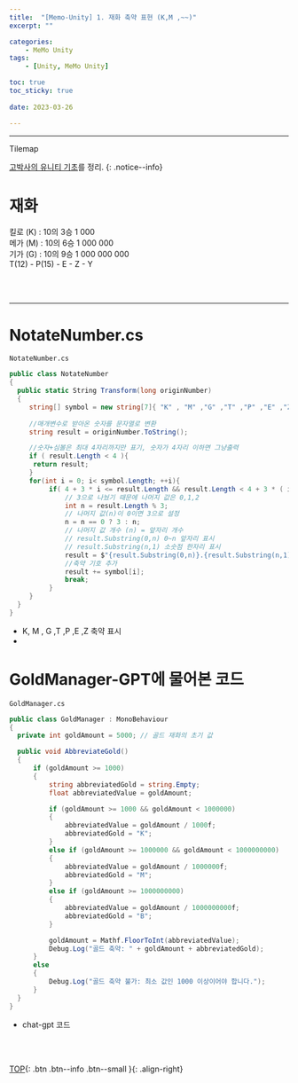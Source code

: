 ```yaml
---
title:  "[Memo-Unity] 1. 재화 축약 표현 (K,M ,~~)"
excerpt: ""

categories:
    - MeMo Unity
tags:
    - [Unity, MeMo Unity]

toc: true
toc_sticky: true
 
date: 2023-03-26

---
```

- - -
Tilemap

[고박사의 유니티 기초](https://www.inflearn.com/course/%EA%B3%A0%EB%B0%95%EC%82%AC-%EC%9C%A0%EB%8B%88%ED%8B%B0-%EA%B8%B0%EC%B4%88/dashboard)를 정리. 
{: .notice--info}


# 재화

킬로 (K) : 10의 3승 1 000  
메가 (M) : 10의 6승 1 000 000  
기가 (G) : 10의 9승 1 000 000 000  
T(12) - P(15) - E - Z - Y  

<br><br>

---
#   NotateNumber.cs

<div class="notice--primary" markdown="1"> 

`NotateNumber.cs`
  ```c# 
public class NotateNumber
{
    public static String Transform(long originNumber)
    {
       string[] symbol = new string[7]{ "K" , "M" ,"G" ,"T" ,"P" ,"E" ,"Z" ,};
       
       //매개변수로 받아온 숫자를 문자열로 변환
       string result = originNumber.ToString();

       //숫자+심볼은 최대 4자리까지만 표기, 숫자가 4자리 이하면 그냥출력
       if ( result.Length < 4 ){
        return result;
       }
       for(int i = 0; i< symbol.Length; ++i){
            if( 4 + 3 * i <= result.Length && result.Length < 4 + 3 * ( i + 1 )){
                // 3으로 나눴기 때문에 나머지 값은 0,1,2
                int n = result.Length % 3;
                // 나머지 값(n)이 0이면 3으로 설정
                n = n == 0 ? 3 : n;
                // 나머지 값 개수 (n) = 앞자리 개수
                // result.Substring(0,n) 0~n 앞자리 표시
                // result.Substring(n,1) 소숫점 한자리 표시 
                result = $"{result.Substring(0,n)}.{result.Substring(n,1)}";
                //축약 기호 추가
                result += symbol[i];
                break;
            }
       }
    }
}
  ```
-   K, M , G ,T ,P ,E ,Z 축약 표시
-   
</div>

# GoldManager-GPT에 물어본 코드
<div class="notice--primary" markdown="1"> 

`GoldManager.cs`
  ```c# 
public class GoldManager : MonoBehaviour
{
    private int goldAmount = 5000; // 골드 재화의 초기 값

    public void AbbreviateGold()
    {
        if (goldAmount >= 1000)
        {
            string abbreviatedGold = string.Empty;
            float abbreviatedValue = goldAmount;

            if (goldAmount >= 1000 && goldAmount < 1000000)
            {
                abbreviatedValue = goldAmount / 1000f;
                abbreviatedGold = "K";
            }
            else if (goldAmount >= 1000000 && goldAmount < 1000000000)
            {
                abbreviatedValue = goldAmount / 1000000f;
                abbreviatedGold = "M";
            }
            else if (goldAmount >= 1000000000)
            {
                abbreviatedValue = goldAmount / 1000000000f;
                abbreviatedGold = "B";
            }

            goldAmount = Mathf.FloorToInt(abbreviatedValue);
            Debug.Log("골드 축약: " + goldAmount + abbreviatedGold);
        }
        else
        {
            Debug.Log("골드 축약 불가: 최소 값인 1000 이상이어야 합니다.");
        }
    }
}
  ```
-   chat-gpt 코드
</div>



<br><br>

[TOP](#){: .btn .btn--info .btn--small }{: .align-right}